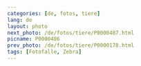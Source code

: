 ```yaml
---
categories: [de, fotos, tiere]
lang: de
layout: photo
next_photo: /de/fotos/tiere/P0000487.html
picname: P0000486
prev_photo: /de/fotos/tiere/P0000178.html
tags: [Fotofalle, Zebra]
---
```


